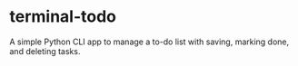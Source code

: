 # terminal-todo
A simple Python CLI app to manage a to-do list with saving, marking done, and deleting tasks.
